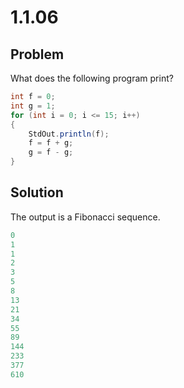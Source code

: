 # 1.1.06

## Problem

What does the following program print?

```java
int f = 0;
int g = 1;
for (int i = 0; i <= 15; i++)
{
    StdOut.println(f);
    f = f + g;
    g = f - g;
}
```

## Solution

The output is a Fibonacci sequence.

```java
0
1
1
2
3
5
8
13
21
34
55
89
144
233
377
610
```
